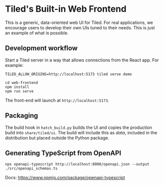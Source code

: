 # Tiled's Built-in Web Frontend

This is a generic, data-oriented web UI for Tiled. For real applications, we
encourage users to develop their own UIs tuned to their needs. This is just an
example of what is possible.

## Development workflow

Start a Tiled server in a way that allows connections from the React app. For example:

```
TILED_ALLOW_ORIGINS=http://localhost:5173 tiled serve demo
```

```
cd web-frontend
npm install
npm run serve
```

The front-end will launch at `http://localhost:5173`.

## Packaging

The build hook in `hatch_build.py` builds the UI and copies the production
build into `share/tiled/ui`. The build will include this as _data_, included in
the distribution but placed outside the Python package.

## Generating TypeScript from OpenAPI

```
npx openapi-typescript http://localhost:8000/openapi.json --output ./src/openapi_schemas.ts
```

Docs: https://www.npmjs.com/package/openapi-typescript
